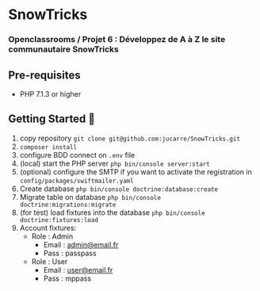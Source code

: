 # SnowTricks

### Openclassrooms / Projet 6 : Développez de A à Z le site communautaire SnowTricks


## Pre-requisites

- PHP 7.1.3 or higher

## Getting Started :metal:

1. copy repository `git clone git@github.com:jucarre/SnowTricks.git`
2. `composer install`
3. configure BDD connect on `.env` file
4. (local) start the PHP server `php bin/console server:start`
5. (optional) configure the SMTP if you want to activate the registration in `config/packages/swiftmailer.yaml`
6. Create database `php bin/console doctrine:database:create`
7. Migrate table on database `php bin/console doctrine:migrations:migrate`
8. (for test) load fixtures into the database `php bin/console doctrine:fixtures:load`
9. Account fixtures:
      * Role : Admin
        * Email : admin@email.fr
        * Pass : passpass
     * Role : User
        * Email : user@email.fr
        * Pass : mppass
     